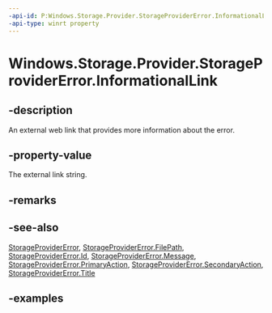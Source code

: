 ```yaml
---
-api-id: P:Windows.Storage.Provider.StorageProviderError.InformationalLink
-api-type: winrt property
---
```


# Windows.Storage.Provider.StorageProviderError.InformationalLink

<!--
public Windows.Storage.Provider.StorageProviderErrorCommand InformationalLink { get; set; }
-->


## -description
An external web link that provides more information about the error.

## -property-value
The external link string.

## -remarks

## -see-also
[StorageProviderError](storageprovidererror.md), [StorageProviderError.FilePath](storageprovidererror_filepath.md), [StorageProviderError.Id](storageprovidererror_id.md), [StorageProviderError.Message](storageprovidererror_message.md), [StorageProviderError.PrimaryAction](storageprovidererror_primaryaction.md), [StorageProviderError.SecondaryAction](storageprovidererror_secondaryaction.md), [StorageProviderError.Title](storageprovidererror_title.md)

## -examples
